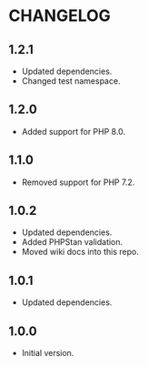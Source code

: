 # CHANGELOG

## 1.2.1

* Updated dependencies.
* Changed test namespace.

## 1.2.0

* Added support for PHP 8.0.

## 1.1.0

* Removed support for PHP 7.2.

## 1.0.2

* Updated dependencies.
* Added PHPStan validation.
* Moved wiki docs into this repo.

## 1.0.1

* Updated dependencies.

## 1.0.0

* Initial version.
